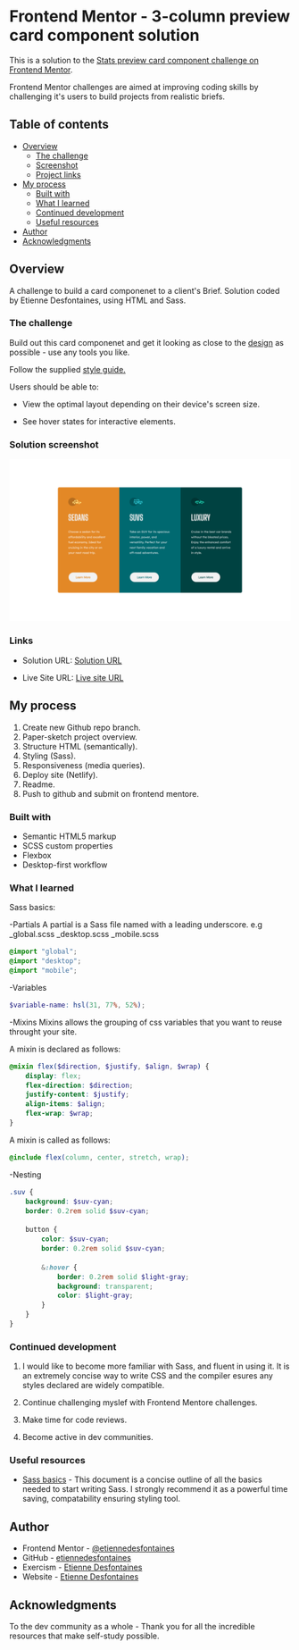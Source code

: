 # Frontend Mentor - 3-column preview card component solution

This is a solution to the [Stats preview card component challenge on Frontend Mentor](https://www.frontendmentor.io/challenges/stats-preview-card-component-8JqbgoU62).

Frontend Mentor challenges are aimed at improving coding skills by challenging it's users to build projects from realistic briefs.

## Table of contents

- [Overview](#overview)
  - [The challenge](#the-challenge)
  - [Screenshot](#solution-screenshot)
  - [Project links](#links)
- [My process](#my-process)
  - [Built with](#built-with)
  - [What I learned](#what-i-learned)
  - [Continued development](#continued-development)
  - [Useful resources](#useful-resources)
- [Author](#author)
- [Acknowledgments](#acknowledgments)

## Overview

A challenge to build a card componenet to a client's Brief. Solution coded by Etienne Desfontaines, using HTML and Sass.

### The challenge

Build out this card componenet and get it looking as close to the [design](./design) as possible - use any tools you like.

Follow the supplied [style guide.](./style-guide.md)

Users should be able to:

- View the optimal layout depending on their device's screen size.

- See hover states for interactive elements.

### Solution screenshot

![](./screenshots/3-column-preview-card-component-desktop-screenshot.png)

### Links

- Solution URL: [Solution URL](https://github.com/etiennedesfontaines/frontend-mentor/tree/readme/newbie/3-column-preview-card-component-main)

- Live Site URL: [Live site URL](https://3-column-preview-card-component-solution-etiennedesfontaines.netlify.app/)

## My process

1. Create new Github repo branch.
2. Paper-sketch project overview.
3. Structure HTML (semantically).
4. Styling (Sass).
5. Responsiveness (media queries).
6. Deploy site (Netlify).
7. Readme.
8. Push to github and submit on frontend mentore.

### Built with

- Semantic HTML5 markup
- SCSS custom properties
- Flexbox
- Desktop-first workflow

### What I learned

Sass basics:

-Partials
A partial is a Sass file named with a leading underscore. e.g
\_global.scss
\_desktop.scss
\_mobile.scss

```scss
@import "global";
@import "desktop";
@import "mobile";
```

-Variables

```scss
$variable-name: hsl(31, 77%, 52%);
```

-Mixins
Mixins allows the grouping of css variables that you want to reuse throught your site.

A mixin is declared as follows:

```scss
@mixin flex($direction, $justify, $align, $wrap) {
	display: flex;
	flex-direction: $direction;
	justify-content: $justify;
	align-items: $align;
	flex-wrap: $wrap;
}
```

A mixin is called as follows:

```scss
@include flex(column, center, stretch, wrap);
```

-Nesting

```scss
.suv {
	background: $suv-cyan;
	border: 0.2rem solid $suv-cyan;

	button {
		color: $suv-cyan;
		border: 0.2rem solid $suv-cyan;

		&:hover {
			border: 0.2rem solid $light-gray;
			background: transparent;
			color: $light-gray;
		}
	}
}
```

### Continued development

1. I would like to become more familiar with Sass, and fluent in using it. It is an extremely concise way to write CSS and the compiler esures any styles declared are widely compatible.

2. Continue challenging myslef with Frontend Mentore challenges.

3. Make time for code reviews.

4. Become active in dev communities.

### Useful resources

- [Sass basics](https://sass-lang.com/guide) - This document is a concise outline of all the basics needed to start writing Sass. I strongly recommend it as a powerful time saving, compatability ensuring styling tool.

## Author

- Frontend Mentor - [@etiennedesfontaines](https://www.frontendmentor.io/profile/etiennedesfontaines)
- GitHub - [etiennedesfontaines](https://github.com/etiennedesfontaines)
- Exercism - [Etienne Desfontaines](https://exercism.io/profiles/etiennedesfontaines)
- Website - [Etienne Desfontaines](#)

## Acknowledgments

To the dev community as a whole - Thank you for all the incredible resources that make self-study possible.
